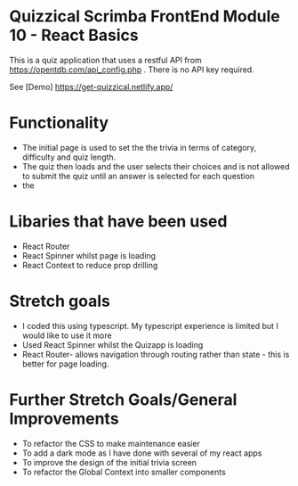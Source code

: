 # Quizzical Scrimba FrontEnd Module 10 - React Basics

This is a quiz application that uses a restful API from https://opentdb.com/api_config.php . There is no API key required.

See [Demo] https://get-quizzical.netlify.app/

# Functionality
- The initial page is used to set the the trivia in terms of category, difficulty and quiz length.
- The quiz then loads and the user selects their choices and is not allowed to submit the quiz until an answer is selected for each question
- the 

# Libaries that have been used
- React Router
- React Spinner whilst page is loading
- React Context to reduce prop drilling



# Stretch goals
- I coded this using typescript. My typescript experience is limited but I would like to use it more
- Used React Spinner whilst the Quizapp is loading
- React Router- allows navigation through routing rather than state - this is better for page loading. 

# Further Stretch Goals/General Improvements
- To refactor the CSS to make maintenance easier
- To add a dark mode as I have done with several of my react apps 
- To improve the design of the initial trivia screen
- To refactor the Global Context into smaller components 
